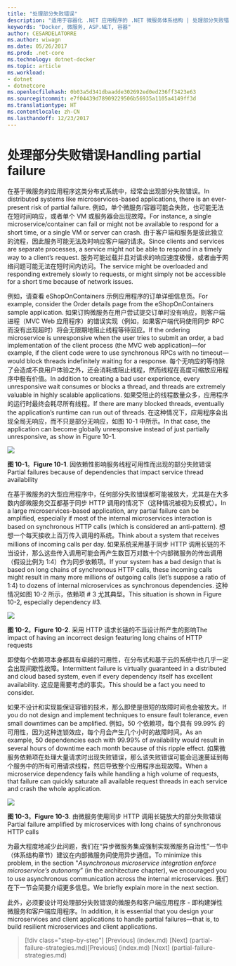 ```yaml
---
title: "处理部分失败错误"
description: "适用于容器化 .NET 应用程序的 .NET 微服务体系结构 | 处理部分失败错误"
keywords: "Docker, 微服务, ASP.NET, 容器"
author: CESARDELATORRE
ms.author: wiwagn
ms.date: 05/26/2017
ms.prod: .net-core
ms.technology: dotnet-docker
ms.topic: article
ms.workload:
- dotnet
- dotnetcore
ms.openlocfilehash: 0b03a5d341dbaadde302692ed0ed236ff3423e63
ms.sourcegitcommit: e7f04439d78909229506b56935a1105a4149ff3d
ms.translationtype: HT
ms.contentlocale: zh-CN
ms.lasthandoff: 12/23/2017
---
```

# <a name="handling-partial-failure"></a><span data-ttu-id="e0bca-104">处理部分失败错误</span><span class="sxs-lookup"><span data-stu-id="e0bca-104">Handling partial failure</span></span>

<span data-ttu-id="e0bca-105">在基于微服务的应用程序这类分布式系统中，经常会出现部分失败错误。</span><span class="sxs-lookup"><span data-stu-id="e0bca-105">In distributed systems like microservices-based applications, there is an ever-present risk of partial failure.</span></span> <span data-ttu-id="e0bca-106">例如，单个微服务/容器可能会失败，也可能无法在短时间响应，或者单个 VM 或服务器会出现故障。</span><span class="sxs-lookup"><span data-stu-id="e0bca-106">For instance, a single microservice/container can fail or might not be available to respond for a short time, or a single VM or server can crash.</span></span> <span data-ttu-id="e0bca-107">由于客户端和服务是彼此独立的流程，因此服务可能无法及时响应客户端的请求。</span><span class="sxs-lookup"><span data-stu-id="e0bca-107">Since clients and services are separate processes, a service might not be able to respond in a timely way to a client’s request.</span></span> <span data-ttu-id="e0bca-108">服务可能过载并且对请求的响应速度极慢，或者由于网络问题可能无法在短时间内访问。</span><span class="sxs-lookup"><span data-stu-id="e0bca-108">The service might be overloaded and responding extremely slowly to requests, or might simply not be accessible for a short time because of network issues.</span></span>

<span data-ttu-id="e0bca-109">例如，请查看 eShopOnContainers 示例应用程序的订单详细信息页。</span><span class="sxs-lookup"><span data-stu-id="e0bca-109">For example, consider the Order details page from the eShopOnContainers sample application.</span></span> <span data-ttu-id="e0bca-110">如果订购微服务在用户尝试提交订单时没有响应，则客户端进程（MVC Web 应用程序）的错误实现（例如，如果客户端代码使用同步 RPC 而没有出现超时）将会无限期地阻止线程等待回应。</span><span class="sxs-lookup"><span data-stu-id="e0bca-110">If the ordering microservice is unresponsive when the user tries to submit an order, a bad implementation of the client process (the MVC web application)—for example, if the client code were to use synchronous RPCs with no timeout—would block threads indefinitely waiting for a response.</span></span> <span data-ttu-id="e0bca-111">每个无响应的等待除了会造成不良用户体验之外，还会消耗或阻止线程，然而线程在高度可缩放应用程序中极有价值。</span><span class="sxs-lookup"><span data-stu-id="e0bca-111">In addition to creating a bad user experience, every unresponsive wait consumes or blocks a thread, and threads are extremely valuable in highly scalable applications.</span></span> <span data-ttu-id="e0bca-112">如果受阻止的线程数量众多，应用程序的运行时最终会耗尽所有线程。</span><span class="sxs-lookup"><span data-stu-id="e0bca-112">If there are many blocked threads, eventually the application’s runtime can run out of threads.</span></span> <span data-ttu-id="e0bca-113">在这种情况下，应用程序会出现全局无响应，而不只是部分无响应，如图 10-1 中所示。</span><span class="sxs-lookup"><span data-stu-id="e0bca-113">In that case, the application can become globally unresponsive instead of just partially unresponsive, as show in Figure 10-1.</span></span>

![](./media/image1.png)

<span data-ttu-id="e0bca-114">**图 10-1**。</span><span class="sxs-lookup"><span data-stu-id="e0bca-114">**Figure 10-1**.</span></span> <span data-ttu-id="e0bca-115">因依赖性影响服务线程可用性而出现的部分失败错误</span><span class="sxs-lookup"><span data-stu-id="e0bca-115">Partial failures because of dependencies that impact service thread availability</span></span>

<span data-ttu-id="e0bca-116">在基于微服务的大型应用程序中，任何部分失败错误都可能被放大，尤其是在大多数内部微服务交互都基于同步 HTTP 调用的情况下（这种情况被视为反模式）。</span><span class="sxs-lookup"><span data-stu-id="e0bca-116">In a large microservices-based application, any partial failure can be amplified, especially if most of the internal microservices interaction is based on synchronous HTTP calls (which is considered an anti-pattern).</span></span> <span data-ttu-id="e0bca-117">想想一个每天接收上百万传入调用的系统。</span><span class="sxs-lookup"><span data-stu-id="e0bca-117">Think about a system that receives millions of incoming calls per day.</span></span> <span data-ttu-id="e0bca-118">如果系统采用基于同步 HTTP 调用长链的不当设计，那么这些传入调用可能会再产生数百万对数十个内部微服务的传出调用（假设比例为 1:4）作为同步依赖项。</span><span class="sxs-lookup"><span data-stu-id="e0bca-118">If your system has a bad design that is based on long chains of synchronous HTTP calls, these incoming calls might result in many more millions of outgoing calls (let’s suppose a ratio of 1:4) to dozens of internal microservices as synchronous dependencies.</span></span> <span data-ttu-id="e0bca-119">这种情况如图 10-2 所示，依赖项 \# 3 尤其典型。</span><span class="sxs-lookup"><span data-stu-id="e0bca-119">This situation is shown in Figure 10-2, especially dependency \#3.</span></span>

![](./media/image2.png)

<span data-ttu-id="e0bca-120">**图 10-2**。</span><span class="sxs-lookup"><span data-stu-id="e0bca-120">**Figure 10-2**.</span></span> <span data-ttu-id="e0bca-121">采用 HTTP 请求长链的不当设计所产生的影响</span><span class="sxs-lookup"><span data-stu-id="e0bca-121">The impact of having an incorrect design featuring long chains of HTTP requests</span></span>

<span data-ttu-id="e0bca-122">即使每个依赖项本身都具有卓越的可用性，在分布式和基于云的系统中也几乎一定会出现间歇性故障。</span><span class="sxs-lookup"><span data-stu-id="e0bca-122">Intermittent failure is virtually guaranteed in a distributed and cloud based system, even if every dependency itself has excellent availability.</span></span> <span data-ttu-id="e0bca-123">这应是需要考虑的事实。</span><span class="sxs-lookup"><span data-stu-id="e0bca-123">This should be a fact you need to consider.</span></span>

<span data-ttu-id="e0bca-124">如果不设计和实现能保证容错的技术，那么即使是很短的故障时间也会被放大。</span><span class="sxs-lookup"><span data-stu-id="e0bca-124">If you do not design and implement techniques to ensure fault tolerance, even small downtimes can be amplified.</span></span> <span data-ttu-id="e0bca-125">例如，50 个依赖项，每个具有 99.99% 的可用性，因为这种连锁效应，每个月会产生几个小时的故障时间。</span><span class="sxs-lookup"><span data-stu-id="e0bca-125">As an example, 50 dependencies each with 99.99% of availability would result in several hours of downtime each month because of this ripple effect.</span></span> <span data-ttu-id="e0bca-126">如果微服务依赖项在处理大量请求时出现失败错误，那么该失败错误可能会迅速蔓延到每个服务中的所有可用请求线程，然后导致整个应用程序出现故障。</span><span class="sxs-lookup"><span data-stu-id="e0bca-126">When a microservice dependency fails while handling a high volume of requests, that failure can quickly saturate all available request threads in each service and crash the whole application.</span></span>

![](./media/image3.png)

<span data-ttu-id="e0bca-127">**图 10-3**。</span><span class="sxs-lookup"><span data-stu-id="e0bca-127">**Figure 10-3**.</span></span> <span data-ttu-id="e0bca-128">由微服务使用同步 HTTP 调用长链放大的部分失败错误</span><span class="sxs-lookup"><span data-stu-id="e0bca-128">Partial failure amplified by microservices with long chains of synchronous HTTP calls</span></span>

<span data-ttu-id="e0bca-129">为最大程度地减少此问题，我们在“异步微服务集成强制实现微服务自治性”一节中（体系结构章节）建议在内部微服务间使用异步通信。</span><span class="sxs-lookup"><span data-stu-id="e0bca-129">To minimize this problem, in the section "*Asynchronous microservice integration enforce microservice’s autonomy*” (in the architecture chapter), we encouraged you to use asynchronous communication across the internal microservices.</span></span> <span data-ttu-id="e0bca-130">我们在下一节会简要介绍更多信息。</span><span class="sxs-lookup"><span data-stu-id="e0bca-130">We briefly explain more in the next section.</span></span>

<span data-ttu-id="e0bca-131">此外，必须要设计可处理部分失败错误的微服务和客户端应用程序 - 即构建弹性微服务和客户端应用程序。</span><span class="sxs-lookup"><span data-stu-id="e0bca-131">In addition, it is essential that you design your microservices and client applications to handle partial failures—that is, to build resilient microservices and client applications.</span></span>


>[!div class="step-by-step"]
<span data-ttu-id="e0bca-132">[Previous] (index.md) [Next] (partial-failure-strategies.md)</span><span class="sxs-lookup"><span data-stu-id="e0bca-132">[Previous] (index.md) [Next] (partial-failure-strategies.md)</span></span>
